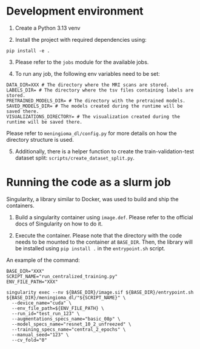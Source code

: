 # Development environment

1. Create a Python 3.13 venv

2. Install the project with required dependencies using:

```shell
pip install -e .
```

3. Please refer to the `jobs` module for the available jobs.

4. To run any job, the following env variables need to be set:

```shell
DATA_DIR=XXX # The directory where the MRI scans are stored.
LABELS_DIR= # The directory where the tsv files containing labels are stored. 
PRETRAINED_MODELS_DIR= # The directory with the pretrained models. 
SAVED_MODELS_DIR= # The models created during the runtime will be saved there.
VISUALIZATIONS_DIRECTORY= # The visualization created during the runtime will be saved there.
```

Please refer to `meningioma_dl/config.py` for more details on how the directory structure is used.

5. Additionally, there is a helper function to create the train-validation-test dataset split: `scripts/create_dataset_split.py`.

# Running the code as a slurm job 

Singularity, a library similar to Docker, was used to build and ship the containers.

1. Build a singularity container using `image.def`. Please refer to the official docs of Singularity on how to do it.

2. Execute the container. Please note that the directory with the code needs to be mounted to the container at `BASE_DIR`. Then, the library will be installed using `pip install .` in the `entrypoint.sh` script. 

An example of the command:
```shell
BASE_DIR="XXX"
SCRIPT_NAME="run_centralized_training.py"
ENV_FILE_PATH="XXX"

singularity exec --nv ${BASE_DIR}/image.sif ${BASE_DIR}/entrypoint.sh ${BASE_DIR}/meningioma_dl/"${SCRIPT_NAME}" \
  --device_name="cuda" \
  --env_file_path=${ENV_FILE_PATH} \
  --run_id="test_run_123" \
  --augmentations_specs_name="basic_08p" \
  --model_specs_name="resnet_10_2_unfreezed" \
  --training_specs_name="central_2_epochs" \
  --manual_seed="123" \
  --cv_fold="0"
```
